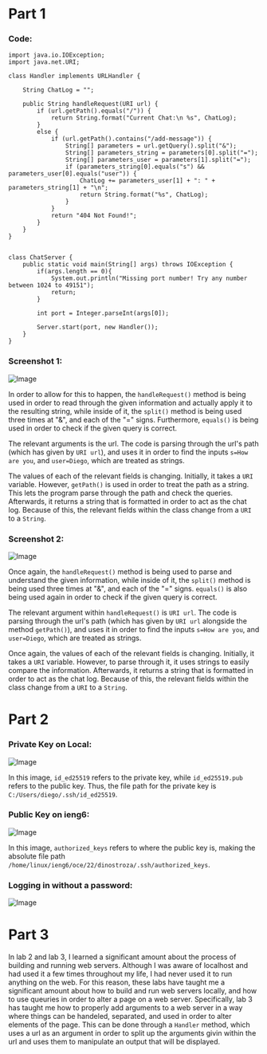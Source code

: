 <h1>Part 1</h1>
  
  
  
<h3>Code:</h3> 	

```
import java.io.IOException;
import java.net.URI;

class Handler implements URLHandler {
    
    String ChatLog = "";

    public String handleRequest(URI url) {
        if (url.getPath().equals("/")) {
            return String.format("Current Chat:\n %s", ChatLog);
        } 
        else {
            if (url.getPath().contains("/add-message")) {
                String[] parameters = url.getQuery().split("&");
                String[] parameters_string = parameters[0].split("=");
                String[] parameters_user = parameters[1].split("=");
                if (parameters_string[0].equals("s") && parameters_user[0].equals("user")) {
                    ChatLog += parameters_user[1] + ": " + parameters_string[1] + "\n";
                    return String.format("%s", ChatLog);
                }
            }
            return "404 Not Found!";
        }
    }
}


class ChatServer {
    public static void main(String[] args) throws IOException {
        if(args.length == 0){
            System.out.println("Missing port number! Try any number between 1024 to 49151");
            return;
        }

        int port = Integer.parseInt(args[0]);

        Server.start(port, new Handler());
    }
}
```
  
  
<h3>Screenshot 1:</h3>
  
![Image](https://i.imgur.com/rJk1583.png)
  
In order to allow for this to happen, the `handleRequest()` method is being used in order to read through the given information and actually apply it to the resulting string, while inside of it, the `split()` method is being used three times at "&", and each of the "=" signs. Furthermore, `equals()` is being used in order to check if the given query is correct.
  
The relevant arguments is the url. The code is parsing through the url's path (which has given by `URI url`), and uses it in order to find the inputs `s=How are you`, and `user=Diego`, which are treated as strings.
  
The values of each of the relevant fields is changing. Initially, it takes a `URI` variable. However, `getPath()` is used in order to treat the path as a string. This lets the program parse through the path and check the queries. Afterwards, it returns a string that is formatted in order to act as the chat log. Because of this, the relevant fields within the class change from a `URI` to a `String`.

<h3>Screenshot 2:</h3>
  
![Image](https://i.imgur.com/IEL7VMi.png)
  
Once again, the `handleRequest()` method is being used to parse and understand the given information, while inside of it, the `split()` method is being used three times at "&", and each of the "=" signs. `equals()` is also being used again in order to check if the given query is correct.
  
The relevant argument within `handleRequest()` is `URI url`. The code is parsing through the url's path (which has given by `URI url` alongside the method `getPath()`), and uses it in order to find the inputs `s=How are you`, and `user=Diego`, which are treated as strings.
  
Once again, the values of each of the relevant fields is changing. Initially, it takes a `URI` variable. However, to parse through it, it uses strings to easily compare the information. Afterwards, it returns a string that is formatted in order to act as the chat log. Because of this, the relevant fields within the class change from a `URI` to a `String`.
  
  
  
<h1>Part 2</h1>
  
  
<h3>Private Key on Local:</h3>
  
![Image](https://i.imgur.com/5HB5A6y.png)
  
In this image, `id_ed25519` refers to the private key, while `id_ed25519.pub` refers to the public key. Thus, the file path for the private key is `C:/Users/diego/.ssh/id_ed25519`.
  
<h3>Public Key on ieng6:</h3>
  
![Image](https://i.imgur.com/J1NA7gG.png)
  
In this image, `authorized_keys` refers to where the public key is, making the absolute file path `/home/linux/ieng6/oce/22/dinostroza/.ssh/authorized_keys`.
  
<h3>Logging in without a password:</h3>
  
![Image](https://i.imgur.com/osGwJKc.png)
  
  
  
<h1>Part 3</h1>
  
  
  
In lab 2 and lab 3, I learned a significant amount about the process of building and running web servers. Although I was aware of localhost and had used it a few times throughout my life, I had never used it to run anything on the web. For this reason, these labs have taught me a significant amount about how to build and run web servers locally, and how to use queuries in order to alter a page on a web server. Specifically, lab 3 has taught me how to properly add arguments to a web server in a way where things can be handeled, separated, and used in order to alter elements of the page. This can be done through a `Handler` method, which uses a url as an argument in order to split up the arguments givin within the url and uses them to manipulate an output that will be displayed. 
